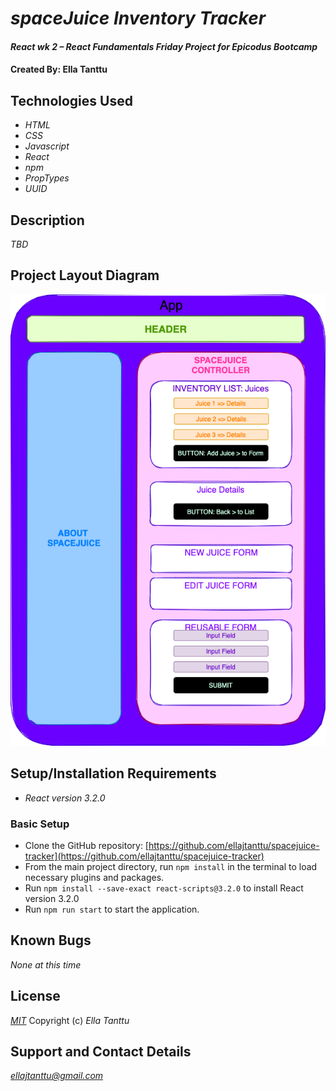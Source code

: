 # _spaceJuice Inventory Tracker_

#### _React wk 2 – React Fundamentals Friday Project for Epicodus Bootcamp_

#### Created By: **Ella Tanttu**

## Technologies Used

- _HTML_
- _CSS_
- _Javascript_
- _React_
- _npm_
- _PropTypes_
- _UUID_

## Description

_TBD_

## Project Layout Diagram

![spacejuice-diagram](src/img/spacejuice_diagram.png)

## Setup/Installation Requirements

- _React version 3.2.0_

### Basic Setup

- Clone the GitHub repository: [https://github.com/ellajtanttu/spacejuice-tracker](https://github.com/ellajtanttu/spacejuice-tracker)
- From the main project directory, run `npm install` in the terminal to load necessary plugins and packages.
- Run `npm install --save-exact react-scripts@3.2.0` to install React version 3.2.0
- Run `npm run start` to start the application.

## Known Bugs

_None at this time_

## License

_[MIT](https://opensource.org/licenses/MIT)_
Copyright (c) _Ella Tanttu_

## Support and Contact Details

_[ellajtanttu@gmail.com](mailto:ellajtanttu@gmail.com)_